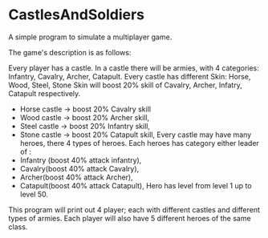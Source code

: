 # CastlesAndSoldiers

A simple program to simulate a multiplayer game.

The game's description is as follows:

Every player has a castle. In a castle there will be armies, with 4 categories: Infantry, Cavalry, Archer, Catapult.
Every castle has different Skin: Horse, Wood, Steel, Stone
Skin will boost 20% skill of Cavalry, Archer, Infatry, Catapult respectively.
- Horse castle -> boost 20% Cavalry skill
-	Wood castle -> boost 20% Archer skill,
-	Steel castle -> boost 20% Infantry skill,
-	Stone castle -> boost 20% Catapult skill,
Every castle may have many heroes, there 4 types of heroes.
Each heroes has category either leader of :
-	Infantry (boost 40% attack infantry),
-	Cavalry(boost 40% attack Cavalry),
-	Archer(boost 40% attack Archer),
-	Catapult(boost 40% attack Catapult),
Hero has level from level 1 up to level 50.

This program will print out 4 player; each with different castles and different types of armies. Each player will also have 5 different heroes of the same class.
